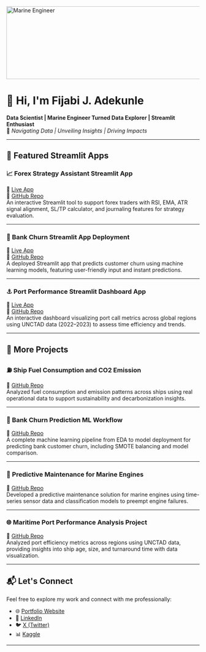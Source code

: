 <img src="https://i.postimg.cc/j59JmjLt/1000149079.jpg" alt="Marine Engineer" width="900" height='190'/>

# 👋 Hi, I'm Fijabi J. Adekunle

**Data Scientist | Marine Engineer Turned Data Explorer | Streamlit Enthusiast**  
📍 *Navigating Data | Unveiling Insights | Driving Impacts*

---

## 🚀 Featured Streamlit Apps

### 📈 Forex Strategy Assistant Streamlit App  
🔗 [Live App](https://3dnfrvqnxsmw6eehwtxddw.streamlit.app/)  
📁 [GitHub Repo](https://github.com/FijabiAdekunle/Forex-Strategy-Assistant-Streamlit-App-)  
An interactive Streamlit tool to support forex traders with RSI, EMA, ATR signal alignment, SL/TP calculator, and journaling features for strategy evaluation.

---

### 🧠 Bank Churn Streamlit App Deployment  
🔗 [Live App](https://bank-customer-churn-prediction-app-szvevdugbfdd8q6oghpuvj.streamlit.app/)  
📁 [GitHub Repo](https://github.com/FijabiAdekunle/bank-churn-streamlit-deployment)  
A deployed Streamlit app that predicts customer churn using machine learning models, featuring user-friendly input and instant predictions.

---

### ⚓ Port Performance Streamlit Dashboard App  
🔗 [Live App](https://port-performance-app-app-rugw65vvf4ddatbdgydepk.streamlit.app/)  
📁 [GitHub Repo](https://github.com/FijabiAdekunle/Port-Performance-streamlit-App)  
An interactive dashboard visualizing port call metrics across global regions using UNCTAD data (2022–2023) to assess time efficiency and trends.

---

## 📂 More Projects

### ⛽ Ship Fuel Consumption and CO2 Emission  
📁 [GitHub Repo](https://github.com/FijabiAdekunle/Ship-Fuel-Consumption-And-CO2-Emission)  
Analyzed fuel consumption and emission patterns across ships using real operational data to support sustainability and decarbonization insights.

---

### 🧮 Bank Churn Prediction ML Workflow  
📁 [GitHub Repo](https://github.com/FijabiAdekunle/bank-churn-prediction-ml-workflow)  
A complete machine learning pipeline from EDA to model deployment for predicting bank customer churn, including SMOTE balancing and model comparison.

---

### 🔧 Predictive Maintenance for Marine Engines  
📁 [GitHub Repo](https://github.com/FijabiAdekunle/Predictive-Maintenance-for-Marine-Engines)  
Developed a predictive maintenance solution for marine engines using time-series sensor data and classification models to preempt engine failures.

---

### 🌐 Maritime Port Performance Analysis Project  
📁 [GitHub Repo](https://github.com/FijabiAdekunle/Maritime-Port-Performance-Analysis-Project)  
Analyzed port efficiency metrics across regions using UNCTAD data, providing insights into ship age, size, and turnaround time with data visualization.

---

## 📬 Let's Connect
Feel free to explore my work and connect with me professionally:


- 🌐 [Portfolio Website](https://sites.google.com/view/fijabijadekunle/home)
- 💼 [LinkedIn](https://www.linkedin.com/in/fijabi-j-adekunle)
- 🐦 [X (Twitter)](https://x.com/FJ_d_explorer)
- 📊 [Kaggle](https://www.kaggle.com/jeleeladekunlefijabi)

---


